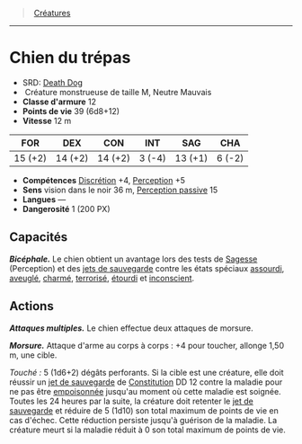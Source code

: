 ﻿---
!Monster
Family: MonsterHD
Type: Créature monstrueuse
Size: M
Alignment: Neutre Mauvais
ArmorClass: 12
HitPoints: 39 (6d8+12)
Speed: 12 m
Strength: 15 (+2)
Dexterity: 14 (+2)
Constitution: 14 (+2)
Intelligence: ' 3 (-4)'
Wisdom: 13 (+1)
Charisma: ' 6 (-2)'
Skills: '[Discrétion](hd_abilities_dexterity_discretion.md) +4, [Perception](hd_abilities_wisdom_perception.md) +5'
Senses: vision dans le noir 36 m, [Perception passive](hd_abilities_dexterity_perception_passive.md) 15
Languages: —
Challenge: 1 (200 PX)
Id: monsters_hd.md#chien-du-trépas
ParentLink: monsters_hd.md#créatures
Name: Chien du trépas
ParentName: Créatures
NameLevel: 1
AltName: '[Death Dog](srd_monsters_death_dog.md)'
Attributes: {}
---
> [Créatures](hd_monsters.md)

---

# Chien du trépas

- SRD: [Death Dog](srd_monsters_death_dog.md)
-  Créature monstrueuse de taille M, Neutre Mauvais
- **Classe d'armure** 12
- **Points de vie** 39 (6d8+12)
- **Vitesse** 12 m

|FOR|DEX|CON|INT|SAG|CHA|
|---|---|---|---|---|---|
|15 (+2)|14 (+2)|14 (+2)| 3 (-4)|13 (+1)| 6 (-2)|

- **Compétences** [Discrétion](hd_abilities_dexterity_discretion.md) +4, [Perception](hd_abilities_wisdom_perception.md) +5
- **Sens** vision dans le noir 36 m, [Perception passive](hd_abilities_dexterity_perception_passive.md) 15
- **Langues** —
- **Dangerosité** 1 (200 PX)

## Capacités

**_Bicéphale._** Le chien obtient un avantage lors des tests de [Sagesse](hd_abilities_wisdom.md) (Perception) et des [jets de sauvegarde](hd_abilities_jets_de_sauvegarde.md) contre les états spéciaux [assourdi](hd_conditions_assourdi.md), [aveuglé](hd_conditions_aveugle.md), [charmé](hd_conditions_charme.md), [terrorisé](hd_conditions_terrorise.md), [étourdi](hd_conditions_etourdi.md) et [inconscient](hd_conditions_inconscient.md).

## Actions

**_Attaques multiples._** Le chien effectue deux attaques de morsure.

**_Morsure._** Attaque d'arme au corps à corps : +4 pour toucher, allonge 1,50 m, une cible.

_Touché :_ 5 (1d6+2) dégâts perforants. Si la cible est une créature, elle doit réussir un [jet de sauvegarde](hd_abilities_jets_de_sauvegarde.md) de [Constitution](hd_abilities_constitution.md) DD 12 contre la maladie pour ne pas être [empoisonnée](hd_conditions_empoisonne.md) jusqu'au moment où cette maladie est soignée. Toutes les 24 heures par la suite, la créature doit retenter le [jet de sauvegarde](hd_abilities_jets_de_sauvegarde.md) et réduire de 5 (1d10) son total maximum de points de vie en cas d'échec. Cette réduction persiste jusqu'à guérison de la maladie. La créature meurt si la maladie réduit à 0 son total maximum de points de vie.

